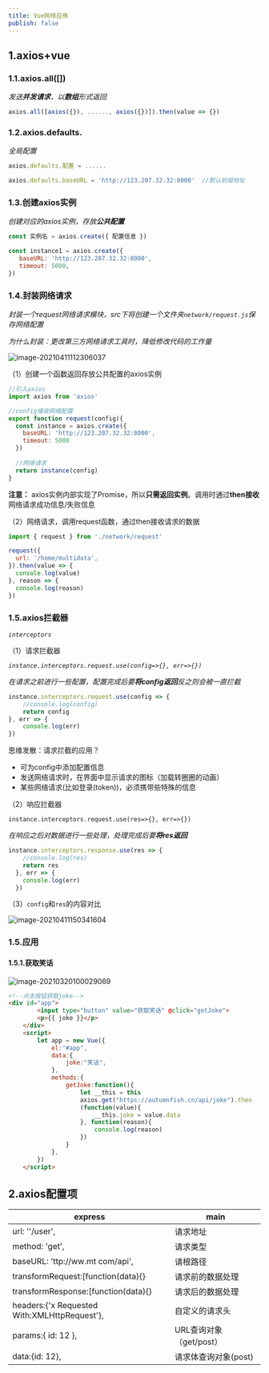 ```yaml
---
title: Vue网络应用
publish: false
---
```


## 1.axios+vue

### 1.1.axios.all([])

*发送**并发请求**，以**数组**形式返回*

```js
axios.all([axios({}), ......, axios({})]).then(value => {})
```

### 1.2.axios.defaults.

*全局配置*

```js
axios.defaults.配置 = ......  

axios.defaults.baseURL = 'http://123.207.32.32:8000'  //默认前缀地址
```

### 1.3.创建axios实例

*创建对应的axios实例，存放**公共配置***

```js
const 实例名 = axios.create({ 配置信息 })

const instance1 = axios.create({
   baseURL: 'http://123.207.32.32:8000',
   timeout: 5000,
})
```

### 1.4.封装网络请求

*封装一个request网络请求模块，src下将创建一个文件夹`network/request.js`保存网络配置*

*为什么封装：更改第三方网络请求工具时，降低修改代码的工作量*

![image-20210411112306037](https://gitee.com/bad_morty/cblog-images/raw/master/img/image-20210411112306037.png)

（1）创建一个函数返回存放公共配置的axios实例

```js
//引入axios
import axios from 'axios'

//config接收网络配置
export function request(config){
  const instance = axios.create({
    baseURL: 'http://123.207.32.32:8000',
    timeout: 5000
  })
  
  //网络请求
  return instance(config)
}
```

**注意：**  axios实例内部实现了Promise，所以**只需返回实例**。调用时通过**then接收**网络请求成功信息/失败信息

（2）网络请求，调用request函数，通过then接收请求的数据

```js
import { request } from './network/request'

request({
  url: '/home/multidata',
}).then(value => {
  console.log(value)
}, reason => {
  console.log(reason)
})
```

### 1.5.axios拦截器

*`interceptors`*

（1）请求拦截器

*`instance.interceptors.request.use(config=>{}, err=>{})`*

*在请求之前进行一些配置，配置完成后要**将config返回**反之则会被一直拦截*

```js
instance.interceptors.request.use(config => {
    //console.log(config)
    return config
}, err => {
	console.log(err)
})
```

思维发散：请求拦截的应用？

* 可为config中添加配置信息
* 发送网络请求时，在界面中显示请求的图标（加载转圈圈的动画）
* 某些网络请求(比如登录(token))，必须携带些特殊的信息



（2）响应拦截器

`instance.interceptors.request.use(res=>{}, err=>{})`

*在响应之后对数据进行一些处理，处理完成后要**将res返回***

```js
instance.interceptors.response.use(res => {
    //console.log(res)
    return res
  }, err => {
    console.log(err)
  })
```

（3）`config`和`res`的内容对比

![image-20210411150341604](https://gitee.com/bad_morty/cblog-images/raw/master/img/image-20210411150341604.png)





### 1.5.应用

#### 1.5.1.获取笑话

![image-20210320100029069](https://gitee.com/bad_morty/cblog-images/raw/master/img/image-20210320100029069.png)

```html
<!--点击按钮获取joke-->
<div id="app">
        <input type="button" value="获取笑话" @click="getJoke">
        <p>{{ joke }}</p>
    </div>
    <script>
        let app = new Vue({
            el:"#app",
            data:{
                joke:"笑话",
            },
            methods:{
                getJoke:function(){
                    let __this = this
                    axios.get("https://autumnfish.cn/api/joke").then
                    (function(value){
                        __this.joke = value.data
                    }, function(reason){
                        console.log(reason)
                    })
                }
            },
        })
    </script>
```

## 2.axios配置项

| express                                      | main                    |
| -------------------------------------------- | ----------------------- |
| url: ''/user',                               | 请求地址                |
| method: 'get',                               | 请求类型                |
| baseURL: 'ttp://ww.mt com/api',              | 请根路径                |
| transformRequest:[function(data){}           | 请求前的数据处理        |
| transformResponse:[function(data){}          | 请求后的数据处理        |
| headers:{'x Requested With:XMLHttpRequest'}, | 自定义的请求头          |
| params:{ id: 12 },                           | URL查询对象（get/post） |
| data:{id: 12},                               | 请求体查询对象(post)    |

